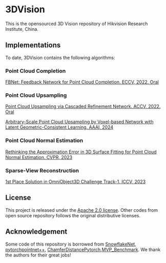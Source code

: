 # 3DVision

This is the opensourced 3D Vision repository of Hikvision Research Institute, China.

## Implementations

To date, 3DVision contains the following algorithms:

### Point Cloud Completion

[FBNet: Feedback Network for Point Cloud Completion. ECCV, 2022. Oral](./PointCompletion/FBNet)

### Point Cloud Upsampling
[Point Cloud Upsampling via Cascaded Refinement Network. ACCV, 2022. Oral](./PointUpsampling/PUCRN)

[Arbitrary-Scale Point Cloud Upsampling by Voxel-based Network with Latent Geometric-Consistent Learning. AAAI, 2024](./PointUpsampling/PU-VoxelNet)

### Point Cloud Normal Estimation
[Rethinking the Approximation Error in 3D Surface Fitting for Point Cloud Normal Estimation. CVPR, 2023](./Normal-Estimation)

### Sparse-View Reconstruction
[1st Place Solution in OmniObject3D Challenge Track-1. ICCV, 2023](./SparseReconstruction/solution)


## License

This project is released under the [Apache 2.0 license](./LICENSE). Other codes from open source repository follows the original distributive licenses.

## Acknowledgement

Some code of this repository is borrowed from [SnowflakeNet](https://github.com/AllenXiangX/SnowflakeNet), [pytorchpointnet++](https://github.com/erikwijmans/Pointnet2_PyTorch), [ChamferDistancePytorch](https://github.com/ThibaultGROUEIX/ChamferDistancePytorch),[MVP_Benchmark](https://github.com/paul007pl/MVP_Benchmark). We thank the authors for their great jobs!
